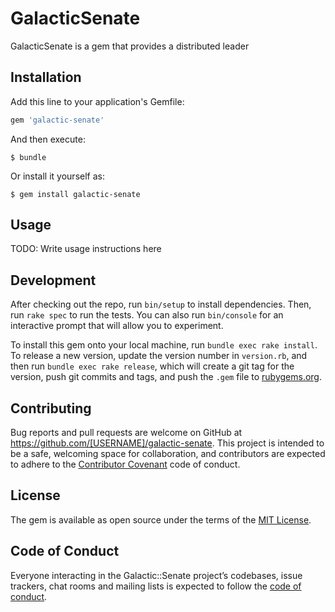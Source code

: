 # GalacticSenate

GalacticSenate is a gem that provides a distributed leader 

## Installation

Add this line to your application's Gemfile:

```ruby
gem 'galactic-senate'
```

And then execute:

    $ bundle

Or install it yourself as:

    $ gem install galactic-senate

## Usage

TODO: Write usage instructions here

## Development

After checking out the repo, run `bin/setup` to install dependencies. Then, run `rake spec` to run the tests. You can also run `bin/console` for an interactive prompt that will allow you to experiment.

To install this gem onto your local machine, run `bundle exec rake install`. To release a new version, update the version number in `version.rb`, and then run `bundle exec rake release`, which will create a git tag for the version, push git commits and tags, and push the `.gem` file to [rubygems.org](https://rubygems.org).

## Contributing

Bug reports and pull requests are welcome on GitHub at https://github.com/[USERNAME]/galactic-senate. This project is intended to be a safe, welcoming space for collaboration, and contributors are expected to adhere to the [Contributor Covenant](http://contributor-covenant.org) code of conduct.

## License

The gem is available as open source under the terms of the [MIT License](https://opensource.org/licenses/MIT).

## Code of Conduct

Everyone interacting in the Galactic::Senate project’s codebases, issue trackers, chat rooms and mailing lists is expected to follow the [code of conduct](https://github.com/[USERNAME]/galactic-senate/blob/master/CODE_OF_CONDUCT.md).
